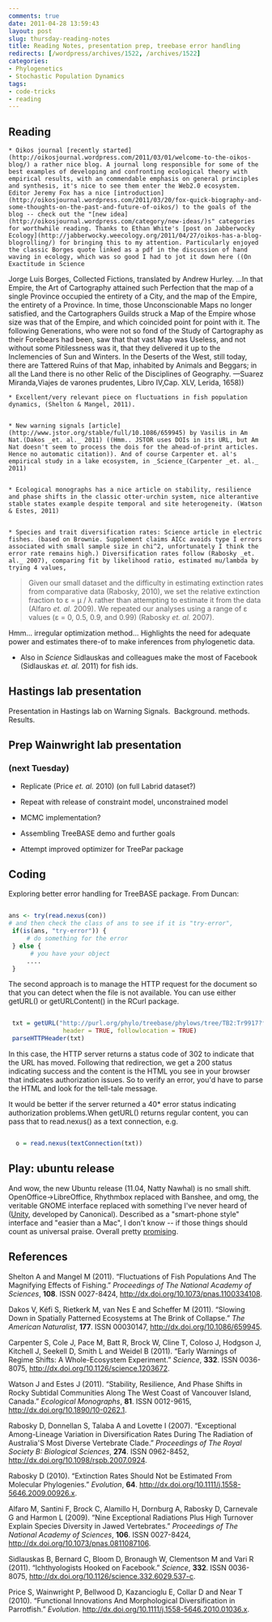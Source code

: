 ```yaml
---
comments: true
date: 2011-04-28 13:59:43
layout: post
slug: thursday-reading-notes
title: Reading Notes, presentation prep, treebase error handling
redirects: [/wordpress/archives/1522, /archives/1522]
categories:
- Phylogenetics
- Stochastic Population Dynamics
tags:
- code-tricks
- reading
---
```


## Reading






	
    * Oikos journal [recently started](http://oikosjournal.wordpress.com/2011/03/01/welcome-to-the-oikos-blog/) a rather nice blog. A journal long responsible for some of the best examples of developing and confronting ecological theory with empirical results, with an commendable emphasis on general principles and synthesis, it's nice to see them enter the Web2.0 ecosystem. Editor Jeremy Fox has a nice [introduction](http://oikosjournal.wordpress.com/2011/03/20/fox-quick-biography-and-some-thoughts-on-the-past-and-future-of-oikos/) to the goals of the blog -- check out the "[new idea](http://oikosjournal.wordpress.com/category/new-ideas/)s" categories for worthwhile reading. Thanks to Ethan White's [post on Jabberwocky Ecology](http://jabberwocky.weecology.org/2011/04/27/oikos-has-a-blog-blogrolling/) for bringing this to my attention. Particularly enjoyed the classic Borges quote linked as a pdf in the discussion of hand waving in ecology, which was so good I had to jot it down here ((On Exactitude in Science
Jorge Luis Borges, Collected Fictions, translated by Andrew Hurley.
...In that Empire, the Art of Cartography attained such Perfection that the map of a single Province occupied the entirety of a City, and the map of the Empire, the entirety of a Province. In time, those Unconscionable Maps no longer satisfied, and the Cartographers Guilds struck a Map of the Empire whose size was that of the Empire, and which coincided point for point with it. The following Generations, who were not so fond of the Study of Cartography as their Forebears had been, saw that that vast Map was Useless, and not without some Pitilessness was it, that they delivered it up to the Inclemencies of Sun and Winters. In the Deserts of the West, still today, there are Tattered Ruins of that Map, inhabited by Animals and Beggars; in all the Land there is no other Relic of the Disciplines of Geography.
—Suarez Miranda,Viajes de varones prudentes, Libro IV,Cap. XLV, Lerida, 1658))

	
    * Excellent/very relevant piece on fluctuations in fish population dynamics, (Shelton & Mangel, 2011).

	
    * New warning signals [article](http://www.jstor.org/stable/full/10.1086/659945) by Vasilis in Am Nat.(Dakos _et. al._ 2011) ((Hmm.. JSTOR uses DOIs in its URL, but Am Nat doesn't seem to process the dois for the ahead-of-print articles. Hence no automatic citation)). And of course Carpenter et. al's empirical study in a lake ecosystem, in _Science_(Carpenter _et. al._ 2011)

	
    * Ecological monographs has a nice article on stability, resilience and phase shifts in the classic otter-urchin system, nice alterantive stable states example despite temporal and site heterogeneity. (Watson & Estes, 2011)

	
    * Species and trait diversification rates: Science article in electric fishes. (based on Brownie. Supplement claims AICc avoids type I errors associated with small sample size in chi^2, unfortunately I think the error rate remains high.) Diversification rates follow (Rabosky _et. al._ 2007), comparing fit by likelihood ratio, estimated mu/lambda by trying 4 values,





> Given our small dataset and the difficulty in estimating extinction rates from comparative data (Rabosky, 2010), we set the relative extinction fraction to ε = μ / λ rather than attempting to estimate it from the data (Alfaro _et. al._ 2009). We repeated our analyses using a range of ε values (ε = 0, 0.5, 0.9, and 0.99) (Rabosky _et. al._ 2007).


Hmm... irregular optimization method... Highlights the need for adequate power and estimates there-of to make inferences from phylogenetic data.



	
  * Also in _Science_ Sidlauskas and colleagues make the most of Facebook (Sidlauskas _et. al._ 2011) for fish ids.




## Hastings lab presentation


Presentation in Hastings lab on Warning Signals.  Background. methods. Results.


## Prep Wainwright lab presentation




### (next Tuesday)





	
  * Replicate (Price _et. al._ 2010) (on full Labrid dataset?)

	
  * Repeat with release of constraint model, unconstrained model

	
  * MCMC implementation?

	
  * Assembling TreeBASE demo and further goals

	
  * Attempt improved optimizer for TreePar package




## Coding


Exploring better error handling for TreeBASE package. From Duncan:


```r

ans <- try(read.nexus(con))
# and then check the class of ans to see if it is "try-error",
 if(is(ans, "try-error")) {
     # do something for the error
 } else {
      # you have your object
     ....
 }

```



> 
The second approach is to manage the HTTP request for the document so that you can detect when the file is not available. You can use either getURL() or getURLContent() in the RCurl package.



```r

 txt = getURL("http://purl.org/phylo/treebase/phylows/tree/TB2:Tr9917?format=nexus",
               header = TRUE, followlocation = TRUE)
 parseHTTPHeader(txt)

```



> 
In this case, the HTTP server returns a status code of 302 to indicate that the URL has moved. Following that redirection, we get a 200 status indicating success and the content is the HTML you see in your browser that indicates authorization issues. So to verify an error, you'd have to parse the HTML and look for the tell-tale message.

It would be better if the server returned a 40* error status indicating authorization problems.When getURL() returns regular content, you can pass that to read.nexus() as a text connection,
e.g.



```r

  o = read.nexus(textConnection(txt))

```



## Play: ubuntu release


And wow, the new Ubuntu release (11.04, Natty Nawhal) is no small shift. OpenOffice->LibreOffice, Rhythmbox replaced with Banshee, and omg, the veritable GNOME interface replaced with something I've never heard of ([Unity](http://en.wikipedia.org/wiki/Unity_%28desktop_environment%29), developed by Canonical). Described as a "smart-phone style" interface and "easier than a Mac", I don't know -- if those things should count as universal praise. Overall pretty [promising](http://www.zdnet.com/blog/open-source/what-you-need-to-know-about-the-new-ubuntu/8760).
## References

<p>Shelton A and Mangel M (2011).
&ldquo;Fluctuations of Fish Populations And The Magnifying Effects of Fishing.&rdquo;
<EM>Proceedings of The National Academy of Sciences</EM>, <B>108</B>.
ISSN 0027-8424, <a href="http://dx.doi.org/10.1073/pnas.1100334108">http://dx.doi.org/10.1073/pnas.1100334108</a>.
<p>Dakos V, Kéfi S, Rietkerk M, van Nes E and Scheffer M (2011).
&ldquo;Slowing Down in Spatially Patterned Ecosystems at The Brink of Collapse.&rdquo;
<EM>The American Naturalist</EM>, <B>177</B>.
ISSN 00030147, <a href="http://dx.doi.org/10.1086/659945">http://dx.doi.org/10.1086/659945</a>.
<p>Carpenter S, Cole J, Pace M, Batt R, Brock W, Cline T, Coloso J, Hodgson J, Kitchell J, Seekell D, Smith L and Weidel B (2011).
&ldquo;Early Warnings of Regime Shifts: A Whole-Ecosystem Experiment.&rdquo;
<EM>Science</EM>, <B>332</B>.
ISSN 0036-8075, <a href="http://dx.doi.org/10.1126/science.1203672">http://dx.doi.org/10.1126/science.1203672</a>.
<p>Watson J and Estes J (2011).
&ldquo;Stability, Resilience, And Phase Shifts in Rocky Subtidal Communities Along The West Coast of Vancouver Island, Canada.&rdquo;
<EM>Ecological Monographs</EM>, <B>81</B>.
ISSN 0012-9615, <a href="http://dx.doi.org/10.1890/10-0262.1">http://dx.doi.org/10.1890/10-0262.1</a>.
<p>Rabosky D, Donnellan S, Talaba A and Lovette I (2007).
&ldquo;Exceptional Among-Lineage Variation in Diversification Rates During The Radiation of Australia'S Most Diverse Vertebrate Clade.&rdquo;
<EM>Proceedings of The Royal Society B: Biological Sciences</EM>, <B>274</B>.
ISSN 0962-8452, <a href="http://dx.doi.org/10.1098/rspb.2007.0924">http://dx.doi.org/10.1098/rspb.2007.0924</a>.
<p>Rabosky D (2010).
&ldquo;Extinction Rates Should Not be Estimated From Molecular Phylogenies.&rdquo;
<EM>Evolution</EM>, <B>64</B>.
<a href="http://dx.doi.org/10.1111/j.1558-5646.2009.00926.x">http://dx.doi.org/10.1111/j.1558-5646.2009.00926.x</a>.
<p>Alfaro M, Santini F, Brock C, Alamillo H, Dornburg A, Rabosky D, Carnevale G and Harmon L (2009).
&ldquo;Nine Exceptional Radiations Plus High Turnover Explain Species Diversity in Jawed Vertebrates.&rdquo;
<EM>Proceedings of The National Academy of Sciences</EM>, <B>106</B>.
ISSN 0027-8424, <a href="http://dx.doi.org/10.1073/pnas.0811087106">http://dx.doi.org/10.1073/pnas.0811087106</a>.
<p>Sidlauskas B, Bernard C, Bloom D, Bronaugh W, Clementson M and Vari R (2011).
&ldquo;Ichthyologists Hooked on Facebook.&rdquo;
<EM>Science</EM>, <B>332</B>.
ISSN 0036-8075, <a href="http://dx.doi.org/10.1126/science.332.6029.537-c">http://dx.doi.org/10.1126/science.332.6029.537-c</a>.
<p>Price S, Wainwright P, Bellwood D, Kazancioglu E, Collar D and Near T (2010).
&ldquo;Functional Innovations And Morphological Diversification in Parrotfish.&rdquo;
<EM>Evolution</EM>.
<a href="http://dx.doi.org/10.1111/j.1558-5646.2010.01036.x">http://dx.doi.org/10.1111/j.1558-5646.2010.01036.x</a>.
